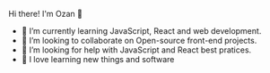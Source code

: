 Hi there! I'm Ozan 👋


- 🌱 I’m currently learning JavaScript, React and web development.
- 👯 I’m looking to collaborate on Open-source front-end projects.
- 🤔 I’m looking for help with JavaScript and React best pratices.
- 🚀 I love learning new things and software


 
